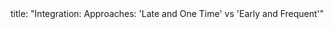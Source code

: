 <frontmatter>
title: "Integration: Approaches: 'Late and One Time' vs 'Early and Frequent'"
</frontmatter>

<include src="navbar.md" boilerplate />

<include src="unit-inPage-asFlat.md" boilerplate />
